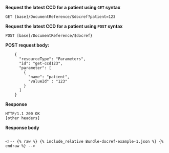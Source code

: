 
<!-- includes/docref-example1.md -->
<!-- Example 1 : Request the latest CCD -->

**Request the latest CCD for a patient using `GET` syntax**

`GET [base]/DocumentReference/$docref?patient=123`

**Request the latest CCD for a patient using `POST` syntax**

`POST [base]/DocumentReference/$docref}`

**POST request body:**

~~~
    {
      "resourceType": "Parameters",
      "id": "get-ccd123",
      "parameter": [
        {
          "name": "patient",
          "valueId" : "123"
        }
      ]
    }
~~~

**Response**

~~~
HTTP/1.1 200 OK
[other headers]
~~~

**Response body**

~~~

<!-- {% raw %} {% include_relative Bundle-docref-example-1.json %} {% endraw %} -->

~~~
